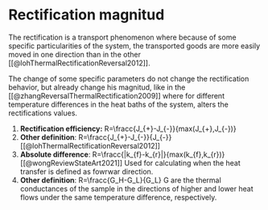 # Rectification magnitud
The rectification is a transport phenomenon where because of some specific particularities of the system, the transported goods are more easily moved in one direction than in the other [[@lohThermalRectificationReversal2012]].

The change of some specific parameters do not change the rectification behavior, but already change his magnitud, like in the [[@zhangReversalThermalRectification2009]] where for different temperature differences in the heat baths of the system, alters the rectifications values.

1. **Rectification efficiency:** R=\fracc{J_{+}-J_{-}}{max(J_{+},J_{-})}
2. **Other definition**: R=\fracc{J_{+}-J_{-}}{J_{-}} [[@lohThermalRectificationReversal2012]]
3. **Absolute difference**: R=\fracc{|k_{f}-k_{r}|}{max(k_{f},k_{r})} [[@wongReviewStateArt2021]]
Used for calculating when the heat transfer is defined as fowrwar direction.
4. **Other definition**: R=\fracc{G_H-G_L}{G_L} G are the thermal conductances of the sample in the directions of higher and lower heat flows under the same temperature difference, respectively. 
